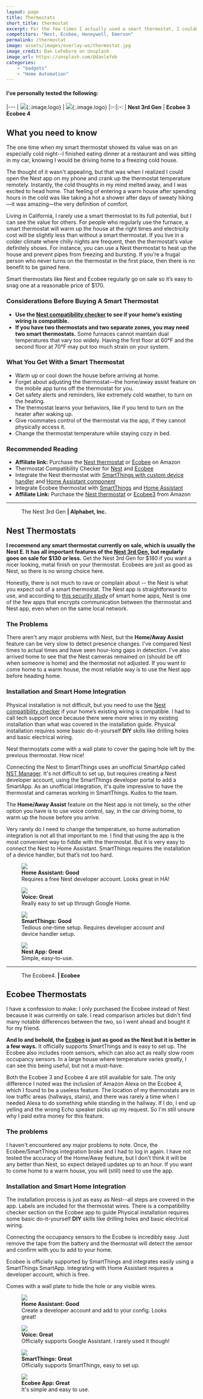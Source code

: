 ```yaml
---
layout: page
title: Thermostats
short_title: thermostat
excerpt: For the few times I actually used a smart thermostat, I couldn't imagine living without one.
competitors: "Nest, Ecobee, Honeywell, Emerson"
permalink: /thermostat
image: assets/images/overlay-ws/thermostat.jpg
image_credit: Dan LeFebvre on Unsplash
image_url: https://unsplash.com/@danlefeb
categories: 
    - "Gadgets"
    - "Home Automation"
---
```


<!--more-->

#### I’ve personally tested the following:

|---
| ![](assets\images\logo\nest.png){:.image.logo} |  ![](assets\images\logo\ecobee.png){:.image.logo} 
|:-:|:-:
| **Nest 3rd Gen** | **Ecobee 3**<br>**Ecobee 4** 


## What you need to know

The one time when my smart thermostat showed its value was on an especially cold night--I finished eating dinner at a restaurant and was sitting in my car, knowing I would be driving home to a freezing cold house. 

The thought of it wasn't appealing, but that was when I realized I could open the Nest app on my phone and crank up the thermostat temperature remotely. Instantly, the cold thoughts in my mind melted away, and I was excited to head home. That feeling of entering a warm house after spending hours in the cold was like taking a hot a shower after days of sweaty hiking—it was amazing—the very definition of comfort.

Living in California, I rarely use a smart thermostat to its full potential, but I can see the value for others. For people who regularly use the furnace, a smart thermostat will warm up the house  at the right times and electricity cost will be slightly less than without a smart thermostat. If you live in a colder climate where chilly nights are frequent, then the thermostat’s value definitely shows. For instance, you can use a Nest thermostat to heat up the house and prevent pipes from freezing and bursting. If you’re a frugal person who never turns on the thermostat in the first place, then there is no benefit to be gained here.

Smart thermostats like Nest and Ecobee regularly go on sale so it’s easy to snag one at a reasonable price of $170.

### Considerations Before Buying A Smart Thermostat

<ul class="alt">
  <li><strong>Use the <a href="https://nest.com/works/">Nest compatibility checker</a> to see if your home’s existing wiring is compatible.</strong></li>
  <li><strong>If you have two thermostats and two separate zones, you may need two smart thermostats.</strong> Some furnaces cannot maintain dual temperatures that vary too widely. Having the first floor at 60°F and the second floor at 70°F may put too much strain on your system.</li>
</ul>


### What You Get With a Smart Thermostat

<ul class="alt">
  <li>Warm up or cool down the house before arriving at home.</li>
  <li>Forget about adjusting the thermostat—the home/away assist feature on the mobile app turns off the thermostat for you.</li>
  <li>Get safety alerts and reminders, like extremely cold weather, to turn on the heating.</li>
  <li>The thermostat learns your behaviors, like if you tend to turn on the heater after waking up.</li>
  <li>Give roommates control of the thermostat via the app, if they cannot physically access it.</li>
  <li>Change the thermostat temperature while staying cozy in bed.</li>
</ul>


### Recommended Reading

<ul class="alt">
  <li><strong>Affiliate link:</strong> Purchase the <a href="https://amzn.to/2D2Ap3Y">Nest thermostat</a> or <a href="https://amzn.to/2uPujPG">Ecobee</a> on Amazon</li>
  <li>Thermostat Compatibility Checker for <a href="https://nest.com/works/">Nest</a> and <a href="https://www.ecobee.com/compatibility/">Ecobee</a></li>
  <li>Integrate the Nest thermostat with <a href="https://community.smartthings.com/t/release-nst-manager-v5-0/83228">SmartThings with custom device handler</a> and <a href="https://www.home-assistant.io/components/nest/">Home Assistant component</a></li>
  <li>Integrate Ecobee thermostat with <a href="https://support.smartthings.com/hc/en-us/articles/208005686-How-to-connect-ecobee-thermostats">SmartThings</a> and <a href="https://www.home-assistant.io/components/ecobee/">Home Assistant</a></li>
  <li><strong>Affiliate Link:</strong> Purchase the <a href="https://amzn.to/2PBEAJ2">Nest thermostat</a> or <a href="https://amzn.to/2PEvN9d">Ecobee3</a> from Amazon</li>
</ul>


<!-- Product Review section -->
<hr class="minor" />

<figure class="align-left">
  <img src="assets\images\product-photo\nest-thermostat.png" alt=""/>
  <figcaption>
    The Nest 3rd Gen <strong>| Alphabet, Inc.</strong>
  </figcaption>
</figure>

## Nest Thermostats

**I recommend any smart thermostat currently on sale, which is usually the Nest E. It has all important features of the [Nest 3rd Gen](https://amzn.to/2ILXmg4), but regularly goes on sale for $130 or less.** Get the Nest 3rd Gen for $180 if you want a nicer looking, metal finish on your thermostat. Ecobees are just as good as Nest, so there is no wrong choice here.

Honestly, there is not much to rave or complain about -- the Nest is what you expect out of a smart thermostat. The Nest app is straightforward to use, and according to [this security study](https://www.tomsguide.com/us/smart-home-leaky-apps,news-29319.html) of smart home apps, Nest is one of the few apps that encrypts communication between the thermostat and Nest app, even when on the same local network. 

### The Problems

There aren't any major problems with Nest, but the **Home/Away Assist** feature can be very slow to detect presence changes. I've compared Nest times to actual times and have seen hour-long gaps in detection. I've also arrived home to see that the Nest cameras remained on (should be off when someone is home) and the thermostat not adjusted. If you want to come home to a warm house, the most reliable way is to use the Nest app before heading home.

### Installation and Smart Home Integration

Physical installation is not difficult, but you need to use the <a href="https://nest.com/works/">Nest compatibility checker</a> if your home’s existing wiring is compatible. I had to call tech support once because there were more wires in my existing installation than what was covered in the installation guide. Physical installation requires some basic do-it-yourself **DIY** skills like drilling holes and basic electrical wiring.

Nest thermostats come with a wall plate to cover the gaping hole left by the previous thermostat. How nice!

Connecting the Nest to SmartThings uses an unofficial SmartApp called [NST Manager](https://community.smartthings.com/t/release-nst-manager-v5-0/83228). It's not difficult to set up, but requires creating a Nest developer account, using the SmartThings developer portal to add a SmartApp. As an unofficial integration, it's quite impressive to have the thermostat and  cameras working in SmartThings. Kudos to the team.

The **Home/Away Assist** feature on the Nest app is not timely, so the other option you have is to use voice control, say, in the car driving home, to warm up the house before you arrive. 

Very rarely do I need to change the temperature, so home automation integration is not all that important to me. I find that using the app is the most convenient way to fiddle with the thermostat. But it is very easy to connect the Nest to Home Assistant. SmartThings requires the installation of a device handler, but that’s not too hard.



<div class="row">
	<!-- Break -->
	<div class="6u 12u$(medium)">
	  <figure class="fourthtest">
        <img src="assets/images/integrations/nest-thermostat-ha.png" />
        <figcaption>
          <strong>Home Assistant: Good</strong><br>Requires a free Nest developer account. Looks great in HA!
        </figcaption>
      </figure>
	</div>
	<div class="6u 12u$(medium)">
      <figure class="fourthtest">
       <img src="assets/images/integrations/google-home.png" />
       <figcaption>
         <strong>Voice: Great</strong><br>Really easy to set up through Google Home. 
       </figcaption>
      </figure>
	</div>
</div>


<div class="row">
	<!-- Break -->
	<div class="6u 12u$(medium)">
      <figure class="fourthtest">
      <img src="assets/images/integrations/nest-thermostat-st.png" />
      <figcaption>
      <strong>SmartThings: Good</strong><br> Tedious one-time setup. Requires developer account and device handler setup.
      </figcaption>
      </figure>
	</div>
	<div class="6u 12u$(medium)">
      <figure class="fourthtest">
       <img src="assets/images/integrations/nest-thermostat-app.png"  />
       <figcaption>
         <strong>Nest App: Great</strong><br> Simple, easy-to-use.
       </figcaption>
      </figure>
	</div>
</div>
<p></p>


<!-- Product Review section -->
<hr class="minor" />

<figure class="align-left">
  <img src="assets\images\product-photo\ecobee-thermostat.png" alt=""/>
  <figcaption>
    The Ecobee4. <strong>| Ecobee</strong>
  </figcaption>
</figure>

## Ecobee Thermostats

I have a confession to make: I only purchased the Ecobee instead of Nest because it was currently on sale. I read comparison articles but didn't find many notable differences between the two, so I went ahead and bought it for my friend. 

**And lo and behold, the [Ecobee](https://amzn.to/2PEvN9d) is just as good as the Nest but it is better in a few ways.** It officially supports SmartThings and is easy to set up. The Ecobee also includes room sensors, which can also act as really slow room occupancy sensors. In a large house where temperature varies greatly, I can see this being useful, but not a must-have. 

Both the Ecobee 3 and Ecobee 4 are still available for sale. The only difference I noted was the inclusion of Amazon Alexa on the Ecobee 4, which I found to be a useless feature. The location of my thermostats are in low traffic areas (hallways, stairs), and there was rarely a time when I needed Alexa to do something while standing in the hallway. If I do, I end up yelling and the wrong Echo speaker picks up my request. So I'm still unsure why I paid extra money for this feature.

### The problems

I haven't encountered any major problems to note. Once, the Ecobee/SmartThings integration broke and I had to log in again. I have not tested the accuracy of the Home/Away feature, but I don't think it will be any better than Nest, so expect delayed updates up to an hour. If you want to come home to a warm house, you will (still) need to use the app.

### Installation and Smart Home Integration

The installation process is just as easy as Nest--all steps are covered in the app. Labels are included for the thermostat wires. There is a compatibility checker section on the Ecobee app to guide Physical installation requires some basic do-it-yourself **DIY** skills like drilling holes and basic electrical wiring.

Connecting the occupancy sensors to the Ecobee is incredibly easy. Just remove the tape from the battery and the thermostat will detect the sensor and confirm with you to add to your home.

Ecobee is officially supported by SmartThings and integrates easily using a SmartThings SmartApp. Integrating with Home Assistant requires a developer account, which is free.

Comes with a wall plate to hide the hole or any visible wires.


<div class="row">
	<!-- Break -->
	<div class="6u 12u$(medium)">
	  <figure class="fourthtest">
        <img src="assets/images/integrations/ecobee-ha.png" />
        <figcaption>
          <strong>Home Assistant: Good</strong><br>Create a developer account and add to your config. Looks great!
        </figcaption>
      </figure>
	</div>
	<div class="6u 12u$(medium)">
      <figure class="fourthtest">
       <img src="assets/images/integrations/google-home.png" />
       <figcaption>
         <strong>Voice: Great</strong><br>Officially supports Google Assistant. I rarely used it though!
       </figcaption>
      </figure>
	</div>
</div>

<div class="row">
	<!-- Break -->
	<div class="6u 12u$(medium)">
      <figure class="fourthtest">
      <img src="assets/images/integrations/ecobee-st.png" />
      <figcaption>
      <strong>SmartThings: Great</strong><br> Officially supports SmartThings, easy to set up.
      </figcaption>
      </figure>
	</div>
	<div class="6u 12u$(medium)">
      <figure class="fourthtest">
       <img src="assets/images/integrations/ecobee-app.png"  />
       <figcaption>
         <strong>Ecobee App: Great</strong><br> It's simple and easy to use.
       </figcaption>
      </figure>
	</div>
</div>